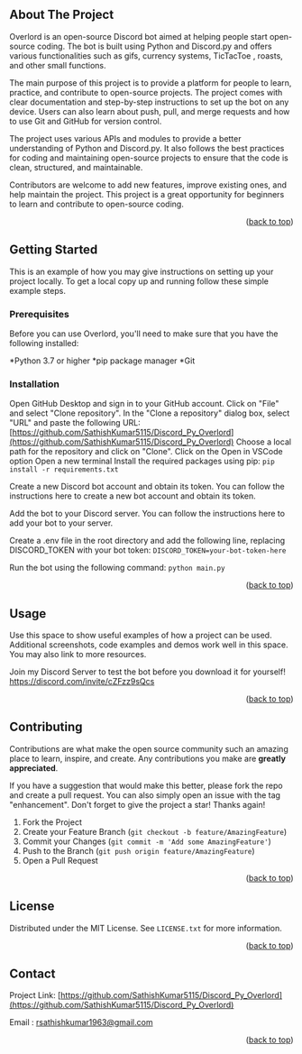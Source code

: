 <!-- Improved compatibility of back to top link: See: https://github.com/othneildrew/Best-README-Template/pull/73 -->
<a name="readme-top"></a>
<!--
*** Thanks for checking out the Best-README-Template. If you have a suggestion
*** that would make this better, please fork the repo and create a pull request
*** or simply open an issue with the tag "enhancement".
*** Don't forget to give the project a star!
*** Thanks again! Now go create something AMAZING! :D
-->



<!-- PROJECT SHIELDS -->
<!--
*** I'm using markdown "reference style" links for readability.
*** Reference links are enclosed in brackets [ ] instead of parentheses ( ).
*** See the bottom of this document for the declaration of the reference variables
*** for contributors-url, forks-url, etc. This is an optional, concise syntax you may use.
*** https://www.markdownguide.org/basic-syntax/#reference-style-links
-->



<!-- ABOUT THE PROJECT -->
## About The Project

Overlord is an open-source Discord bot aimed at helping people start open-source coding. The bot is built using Python and Discord.py and offers various functionalities such as gifs, currency systems, TicTacToe , roasts, and other small functions.

The main purpose of this project is to provide a platform for people to learn, practice, and contribute to open-source projects. The project comes with clear documentation and step-by-step instructions to set up the bot on any device. Users can also learn about push, pull, and merge requests and how to use Git and GitHub for version control.

The project uses various APIs and modules to provide a better understanding of Python and Discord.py. It also follows the best practices for coding and maintaining open-source projects to ensure that the code is clean, structured, and maintainable.

Contributors are welcome to add new features, improve existing ones, and help maintain the project. This project is a great opportunity for beginners to learn and contribute to open-source coding.

<p align="right">(<a href="#readme-top">back to top</a>)</p>



<!-- GETTING STARTED -->
## Getting Started

This is an example of how you may give instructions on setting up your project locally.
To get a local copy up and running follow these simple example steps.

### Prerequisites

Before you can use Overlord, you'll need to make sure that you have the following installed:

*Python 3.7 or higher
*pip package manager
*Git


### Installation

Open GitHub Desktop and sign in to your GitHub account.
Click on "File" and select "Clone repository".
In the "Clone a repository" dialog box, select "URL" and paste the following URL:
[https://github.com/SathishKumar5115/Discord_Py_Overlord](https://github.com/SathishKumar5115/Discord_Py_Overlord)
Choose a local path for the repository and click on "Clone".
Click on the Open in VSCode option 
Open a new terminal
Install the required packages using pip:
```pip install -r requirements.txt```

Create a new Discord bot account and obtain its token. You can follow the instructions here to create a new bot account and obtain its token.

Add the bot to your Discord server. You can follow the instructions here to add your bot to your server.

Create a .env file in the root directory and add the following line, replacing DISCORD_TOKEN with your bot token:
```DISCORD_TOKEN=your-bot-token-here```

Run the bot using the following command:
```python main.py```


<p align="right">(<a href="#readme-top">back to top</a>)</p>



<!-- USAGE EXAMPLES -->
## Usage

Use this space to show useful examples of how a project can be used. Additional screenshots, code examples and demos work well in this space. You may also link to more resources.
<!-- TODO:add images  -->

Join my Discord Server to test the bot before you download it for yourself!
https://discord.com/invite/cZFzz9sQcs

<!-- create a link to join server -->



<p align="right">(<a href="#readme-top">back to top</a>)</p>




<!-- CONTRIBUTING -->
## Contributing

Contributions are what make the open source community such an amazing place to learn, inspire, and create. Any contributions you make are **greatly appreciated**.

If you have a suggestion that would make this better, please fork the repo and create a pull request. You can also simply open an issue with the tag "enhancement".
Don't forget to give the project a star! Thanks again!

1. Fork the Project
2. Create your Feature Branch (`git checkout -b feature/AmazingFeature`)
3. Commit your Changes (`git commit -m 'Add some AmazingFeature'`)
4. Push to the Branch (`git push origin feature/AmazingFeature`)
5. Open a Pull Request

<p align="right">(<a href="#readme-top">back to top</a>)</p>



<!-- LICENSE -->
## License

Distributed under the MIT License. See `LICENSE.txt` for more information.

<p align="right">(<a href="#readme-top">back to top</a>)</p>



<!-- CONTACT -->
## Contact

Project Link: [https://github.com/SathishKumar5115/Discord_Py_Overlord](https://github.com/SathishKumar5115/Discord_Py_Overlord)

Email : [rsathishkumar1963@gmail.com](rsathishkumar1963@gmail.com)

<p align="right">(<a href="#readme-top">back to top</a>)</p>






